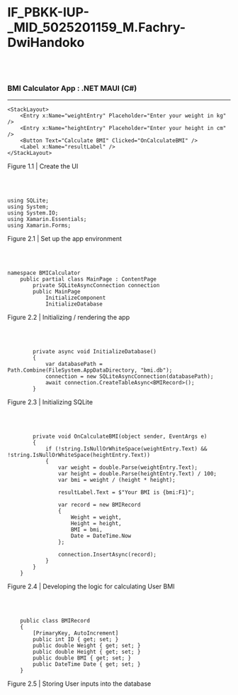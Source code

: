 # IF_PBKK-IUP-_MID_5025201159_M.Fachry-DwiHandoko
<br/><br/>
<h3> BMI Calculator App  :  .NET MAUI (C#) </h3>
<hr>

```
<StackLayout>
    <Entry x:Name="weightEntry" Placeholder="Enter your weight in kg" />
    <Entry x:Name="heightEntry" Placeholder="Enter your height in cm" />
    <Button Text="Calculate BMI" Clicked="OnCalculateBMI" />
    <Label x:Name="resultLabel" />
</StackLayout>
```

<p> Figure 1.1 | Create the UI </p>
<br/> <br/>

```
using SQLite;
using System;
using System.IO;
using Xamarin.Essentials;
using Xamarin.Forms;
```

<p> Figure 2.1 | Set up the app environment </p>
<br/> <br/>

```
namespace BMICalculator
    public partial class MainPage : ContentPage
        private SQLiteAsyncConnection connection
        public MainPage
            InitializeComponent
            InitializeDatabase
```

<p> Figure 2.2 | Initializing / rendering the app </p>
<br/> <br/>

```
        private async void InitializeDatabase()
        {
            var databasePath = Path.Combine(FileSystem.AppDataDirectory, "bmi.db");
            connection = new SQLiteAsyncConnection(databasePath);
            await connection.CreateTableAsync<BMIRecord>();
        }
```

<p> Figure 2.3 | Initializing SQLite </p>
<br/> <br/>

```
        private void OnCalculateBMI(object sender, EventArgs e)
        {
            if (!string.IsNullOrWhiteSpace(weightEntry.Text) && !string.IsNullOrWhiteSpace(heightEntry.Text))
            {
                var weight = double.Parse(weightEntry.Text);
                var height = double.Parse(heightEntry.Text) / 100;
                var bmi = weight / (height * height);

                resultLabel.Text = $"Your BMI is {bmi:F1}";

                var record = new BMIRecord
                {
                    Weight = weight,
                    Height = height,
                    BMI = bmi,
                    Date = DateTime.Now
                };

                connection.InsertAsync(record);
            }
        }
    }
```

<p> Figure 2.4 | Developing the logic for calculating User BMI </p>
<br/> <br/>

```
    public class BMIRecord
    {
        [PrimaryKey, AutoIncrement]
        public int ID { get; set; }
        public double Weight { get; set; }
        public double Height { get; set; }
        public double BMI { get; set; }
        public DateTime Date { get; set; }
    }
```

<p> Figure 2.5 | Storing User inputs into the database </p>
<br/><br/>
